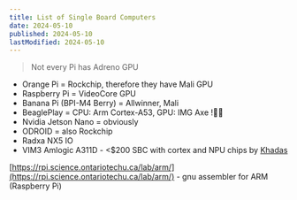 ```yaml
---
title: List of Single Board Computers
date: 2024-05-10
published: 2024-05-10
lastModified: 2024-05-10
---
```

> Not every Pi has Adreno GPU

- Orange Pi = Rockchip, therefore they have Mali GPU
- Raspberry Pi = VideoCore GPU 
- Banana Pi (BPI-M4 Berry) = Allwinner, Mali 
- BeaglePlay = CPU: Arm Cortex-A53, GPU: IMG Axe !🤷‍♂️ 
- Nvidia Jetson Nano = obviously 
- ODROID = also Rockchip
- Radxa NX5 IO
- VIM3 Amlogic A311D - <$200 SBC with cortex and NPU chips by [Khadas](https://www.digikey.com/en/product-highlight/k/khadas/vim3-ai-development-board)

[https://rpi.science.ontariotechu.ca/lab/arm/](https://rpi.science.ontariotechu.ca/lab/arm/) - gnu assembler for ARM (Raspberry Pi)